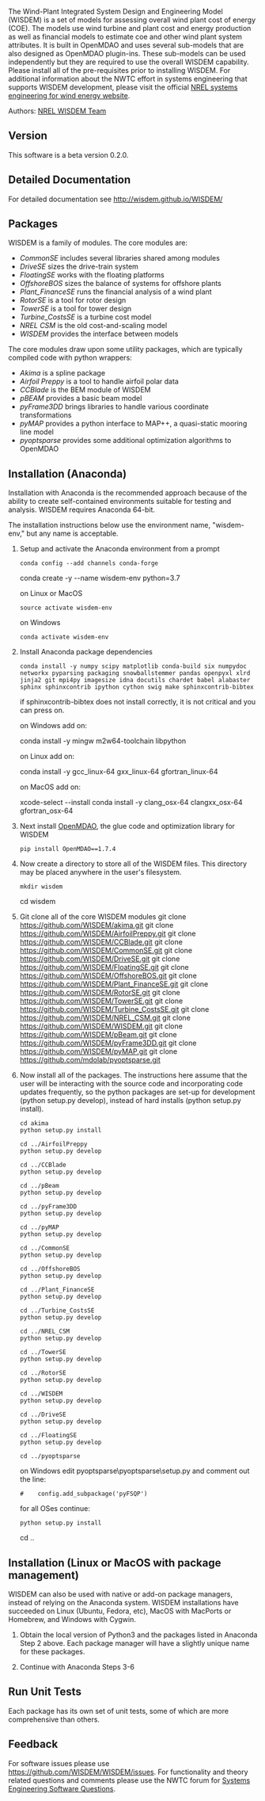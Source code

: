 The Wind-Plant Integrated System Design and Engineering Model (WISDEM) is a set of models for assessing overall wind plant cost of energy (COE).  The models use wind turbine and plant cost and energy production as well as financial models to estimate coe and other wind plant system attributes.  It is built in OpenMDAO and uses several sub-models that are also designed as OpenMDAO plugin-ins.  These sub-models can be used independently but they are required to use the overall WISDEM capability.  Please install all of the pre-requisites prior to installing WISDEM.  For additional information about the NWTC effort in systems engineering that supports WISDEM development, please visit the official [NREL systems engineering for wind energy website](https://www.nrel.gov/wind/systems-engineering.html).

Authors: [NREL WISDEM Team](mailto:garrett.barter@nrel.gov)

## Version

This software is a beta version 0.2.0.

## Detailed Documentation

For detailed documentation see <http://wisdem.github.io/WISDEM/>

## Packages

WISDEM is a family of modules.  The core modules are:
* *CommonSE* includes several libraries shared among modules
* *DriveSE* sizes the drive-train system
* *FloatingSE* works with the floating platforms
* *OffshoreBOS* sizes the balance of systems for offshore plants
* *Plant_FinanceSE* runs the financial analysis of a wind plant
* *RotorSE* is a tool for rotor design
* *TowerSE* is a tool for tower design
* *Turbine_CostsSE* is a turbine cost model
* *NREL CSM* is the old cost-and-scaling model
* *WISDEM* provides the interface between models

The core modules draw upon some utility packages, which are typically compiled code with python wrappers:
* *Akima* is a spline package
* *Airfoil Preppy* is a tool to handle airfoil polar data
* *CCBlade* is the BEM module of WISDEM
* *pBEAM* provides a basic beam model
* *pyFrame3DD* brings libraries to handle various coordinate transformations
* *pyMAP* provides a python interface to MAP++, a quasi-static mooring line model
* *pyoptsparse* provides some additional optimization algorithms to OpenMDAO


## Installation (Anaconda)

Installation with Anaconda is the recommended approach because of the ability to create self-contained environments suitable for testing and analysis.  WISDEM requires Anaconda 64-bit.

The installation instructions below use the environment name, "wisdem-env," but any name is acceptable.

1.  Setup and activate the Anaconda environment from a prompt

        conda config --add channels conda-forge
	conda create -y --name wisdem-env python=3.7

    on Linux or MacOS

        source activate wisdem-env

    on Windows

        conda activate wisdem-env


2.  Install Anaconda package dependencies

        conda install -y numpy scipy matplotlib conda-build six numpydoc networkx pyparsing packaging snowballstemmer pandas openpyxl xlrd jinja2 git mpi4py imagesize idna docutils chardet babel alabaster sphinx sphinxcontrib ipython cython swig make sphinxcontrib-bibtex

    if sphinxcontrib-bibtex does not install correctly, it is not critical and you can press on.
    
    on Windows add on:
    
	conda install -y mingw m2w64-toolchain libpython

    on Linux add on:
    
	conda install -y gcc_linux-64 gxx_linux-64 gfortran_linux-64

    on MacOS add on:
    
	xcode-select --install
	conda install -y clang_osx-64 clangxx_osx-64 gfortran_osx-64

3.  Next install [OpenMDAO](http://openmdao.org), the glue code and optimization library for WISDEM

        pip install OpenMDAO==1.7.4

4.  Now create a directory to store all of the WISDEM files.  This directory may be placed anywhere in the user's filesystem.

        mkdir wisdem
	cd  wisdem

5.  Git clone all of the core WISDEM modules
        git clone https://github.com/WISDEM/akima.git
        git clone https://github.com/WISDEM/AirfoilPreppy.git
        git clone https://github.com/WISDEM/CCBlade.git
        git clone https://github.com/WISDEM/CommonSE.git
        git clone https://github.com/WISDEM/DriveSE.git
        git clone https://github.com/WISDEM/FloatingSE.git
        git clone https://github.com/WISDEM/OffshoreBOS.git
        git clone https://github.com/WISDEM/Plant_FinanceSE.git
        git clone https://github.com/WISDEM/RotorSE.git
        git clone https://github.com/WISDEM/TowerSE.git
        git clone https://github.com/WISDEM/Turbine_CostsSE.git
        git clone https://github.com/WISDEM/NREL_CSM.git
        git clone https://github.com/WISDEM/WISDEM.git
        git clone https://github.com/WISDEM/pBeam.git
        git clone https://github.com/WISDEM/pyFrame3DD.git
        git clone https://github.com/WISDEM/pyMAP.git
        git clone https://github.com/mdolab/pyoptsparse.git

6.  Now install all of the packages.  The instructions here assume that the user will be interacting with the source code and incorporating code updates frequently, so the python packages are set-up for development (python setup.py develop), instead of hard installs (python setup.py install).

        cd akima
        python setup.py install 

        cd ../AirfoilPreppy
        python setup.py develop 

        cd ../CCBlade
        python setup.py develop 

        cd ../pBeam
        python setup.py develop 

        cd ../pyFrame3DD
        python setup.py develop 

        cd ../pyMAP
        python setup.py develop 

        cd ../CommonSE
        python setup.py develop 

        cd ../OffshoreBOS
        python setup.py develop 

        cd ../Plant_FinanceSE
        python setup.py develop 

        cd ../Turbine_CostsSE
        python setup.py develop 

        cd ../NREL_CSM
        python setup.py develop 

        cd ../TowerSE
        python setup.py develop 

        cd ../RotorSE
        python setup.py develop 

        cd ../WISDEM
        python setup.py develop 

        cd ../DriveSE
        python setup.py develop 

        cd ../FloatingSE
        python setup.py develop 

        cd ../pyoptsparse
	
    on Windows edit pyoptsparse\pyoptsparse\setup.py and comment out the line:
    
        #    config.add_subpackage('pyFSQP')

    for all OSes continue:
	
        python setup.py install
	cd ..



## Installation (Linux or MacOS with package management)

WISDEM can also be used with native or add-on package managers, instead of relying on the Anaconda system.  WISDEM installations have succeeded on Linux (Ubuntu, Fedora, etc), MacOS with MacPorts or Homebrew, and Windows with Cygwin.

1. Obtain the local version of Python3 and the packages listed in Anaconda Step 2 above.  Each package manager will have a slightly unique name for these packages.

2. Continue with Anaconda Steps 3-6


## Run Unit Tests

Each package has its own set of unit tests, some of which are more comprehensive than others.

## Feedback

For software issues please use <https://github.com/WISDEM/WISDEM/issues>.  For functionality and theory related questions and comments please use the NWTC forum for [Systems Engineering Software Questions](https://wind.nrel.gov/forum/wind/viewtopic.php?f=34&t=1002).
